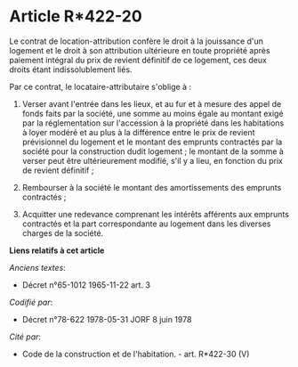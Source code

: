 # Article R*422-20

Le contrat de location-attribution confère le droit à la jouissance d'un logement et le droit à son attribution ultérieure en
toute propriété après paiement intégral du prix de revient définitif de ce logement, ces deux droits étant indissolublement
liés.

Par ce contrat, le locataire-attributaire s'oblige à :

1. Verser avant l'entrée dans les lieux, et au fur et à mesure des appel de fonds faits par la société, une somme au moins
égale au montant exigé par la réglementation sur l'accession à la propriété dans les habitations à loyer modéré et au plus à
la différence entre le prix de revient prévisionnel du logement et le montant des emprunts contractés par la société pour la
construction dudit logement ; le montant de la somme à verser peut être ultérieurement modifié, s'il y a lieu, en fonction du
prix de revient définitif ;

2. Rembourser à la société le montant des amortissements des emprunts contractés ;

3. Acquitter une redevance comprenant les intérêts afférents aux emprunts contractés et la part correspondante au logement
dans les diverses charges de la société.

**Liens relatifs à cet article**

_Anciens textes_:

  - Décret n°65-1012 1965-11-22 art. 3

_Codifié par_:

  - Décret n°78-622 1978-05-31 JORF 8 juin 1978

_Cité par_:

  - Code de la construction et de l'habitation. - art. R*422-30 (V)
